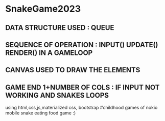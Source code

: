 # SnakeGame2023


## DATA STRUCTURE USED : QUEUE
## SEQUENCE OF OPERATION : INPUT() UPDATE() RENDER() IN A GAMELOOP
## CANVAS USED TO DRAW THE ELEMENTS
## GAME END 1+NUMBER OF COLS : IF INPUT NOT WORKING AND SNAKES LOOPS

using html,css,js,materialized css, bootstrap
#childhood games of nokio mobile snake eating food game :)
